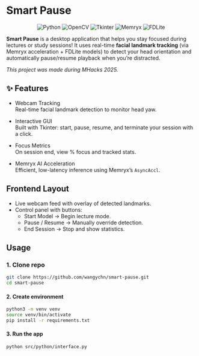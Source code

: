 # Smart Pause

<p align="center">
  <img src="https://img.shields.io/badge/Python-3.12-blue?logo=python" alt="Python">
  <img src="https://img.shields.io/badge/OpenCV-4.x-green?logo=opencv" alt="OpenCV">
  <img src="https://img.shields.io/badge/Tkinter-GUI-orange" alt="Tkinter">
  <img src="https://img.shields.io/badge/Memryx-AI%20Accelerator-purple" alt="Memryx">
  <img src="https://img.shields.io/badge/FDLite-Face%20Detection-pink" alt="FDLite">
</p>

**Smart Pause** is a desktop application that helps you stay focused during lectures or study sessions! 
It uses real-time **facial landmark tracking** (via Memryx acceleration + FDLite models) to detect your head orientation and automatically pause/resume playback when you’re distracted.  

*This project was made during MHacks 2025.*


## ✨ Features

- Webcam Tracking  
  Real-time facial landmark detection to monitor head yaw.

- Interactive GUI  
  Built with Tkinter: start, pause, resume, and terminate your session with a click.

- Focus Metrics  
  On session end, view % focus and tracked stats.

- Memryx AI Acceleration  
  Efficient, low-latency inference using Memryx’s `AsyncAccl`.


## Frontend Layout

- Live webcam feed with overlay of detected landmarks.
- Control panel with buttons:
  - Start Model → Begin lecture mode.  
  - Pause / Resume → Manually override detection.  
  - End Session → Stop and show statistics.


## Usage

### 1. Clone repo
```bash
git clone https://github.com/wangychn/smart-pause.git
cd smart-pause
```

#### 2. Create environment
```bash
python3 -m venv venv
source venv/bin/activate
pip install -r requirements.txt
```

#### 3. Run the app
```bash
python src/python/interface.py
```
